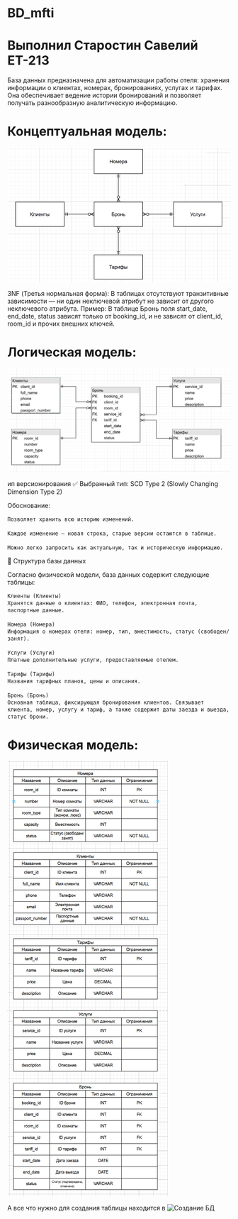 # BD_mfti
# Выполнил Старостин Савелий ЕТ-213

База данных предназначена для автоматизации работы отеля: хранения информации о клиентах, номерах, бронированиях, услугах и тарифах. Она обеспечивает ведение истории бронирований и позволяет получать разнообразную аналитическую информацию. 

# Концептуальная модель:
![Концептуальная модель.png](https://github.com/Bebrono/BD_mfti/blob/3aa43bc03dbd66bf429fbc9f43d66b027a4bdcf8/%D0%BA%D0%BE%D0%BD%D1%86%D0%B5%D0%BF%D1%82%D1%83%D0%B0%D0%BB%D1%8C%D0%BD%D0%B0%D1%8F%20%D0%BC%D0%BE%D0%B4%D0%B5%D0%BB%D1%8C.png)

3NF (Третья нормальная форма):
В таблицах отсутствуют транзитивные зависимости — ни один неключевой атрибут не зависит от другого неключевого атрибута.
Пример: В таблице Бронь поля start_date, end_date, status зависят только от booking_id, и не зависят от client_id, room_id и прочих внешних ключей.

# Логическая модель:
![логическая модель](https://github.com/Bebrono/BD_mfti/blob/a6b2a0d2fd0e3c6601ca0edc1cef5f43c1be0a86/%D0%9B%D0%BE%D0%B3%D0%B8%D1%87%D0%B5%D1%81%D0%BA%D0%B0%D1%8F%20%D0%BC%D0%BE%D0%B4%D0%B5%D0%BB%D1%8C.png)

ип версионирования
✅ Выбранный тип: SCD Type 2 (Slowly Changing Dimension Type 2)

Обоснование:

    Позволяет хранить всю историю изменений.

    Каждое изменение — новая строка, старые версии остаются в таблице.

    Можно легко запросить как актуальную, так и историческую информацию.
    
📂 Структура базы данных

Согласно физической модели, база данных содержит следующие таблицы:

    Клиенты (Клиенты)
    Хранятся данные о клиентах: ФИО, телефон, электронная почта, паспортные данные.

    Номера (Номера)
    Информация о номерах отеля: номер, тип, вместимость, статус (свободен/занят).

    Услуги (Услуги)
    Платные дополнительные услуги, предоставляемые отелем.

    Тарифы (Тарифы)
    Названия тарифных планов, цены и описания.

    Бронь (Бронь)
    Основная таблица, фиксирующая бронирования клиентов. Связывает клиента, номер, услугу и тариф, а также содержит даты заезда и выезда, статус брони.

# Физическая модель:
![](https://github.com/Bebrono/BD_mfti/blob/a6b2a0d2fd0e3c6601ca0edc1cef5f43c1be0a86/%D1%84%D0%B8%D0%B7%D0%B8%D1%87%D0%B5%D1%81%D0%BA%D0%B0%D1%8F%20%D0%BC%D0%BE%D0%B4%D0%B5%D0%BB%D1%8C.png)

А все что нужно для создания таблицы находится в ![Создание БД](https://github.com/Bebrono/BD_mfti/tree/26533e8e863e10f35105548282daccc98f19cdd9/%D0%A1%D0%BE%D0%B7%D0%B4%D0%B0%D0%BD%D0%B8%D0%B5%20%D0%91%D0%94)
